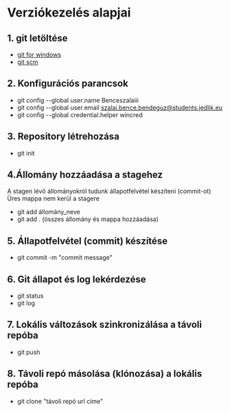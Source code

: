# Verziókezelés alapjai
## 1. git letöltése
- [git for windows][gitdownload]
- [git scm][git scm]

[gitdownload]: https://gitforwindows.org/
[git scm]: https://git-scm.com/
## 2. Konfigurációs parancsok
- git config --global user.name Benceszalaiii
- git config --global user.email szalai.bence.bendeguz@students.jedlik.eu
- git config --global credential.helper wincred
## 3. Repository létrehozása
- git init
## 4.Állomány hozzáadása a stagehez
  A stagen lévő állományokról tudunk állapotfelvétel készíteni (commit-ot)
  Üres mappa nem kerül a stagere
- git add állomány_neve
- git add . (összes állomány és mappa hozzáadása)
 ## 5. Állapotfelvétel (commit) készítése
 - git commit -m "commit message"
## 6. Git állapot és log lekérdezése
- git status
- git log
## 7. Lokális változások szinkronizálása a távoli repóba
- git push
## 8. Távoli repó másolása (klónozása) a lokális repóba
- git clone "távoli repó url címe"